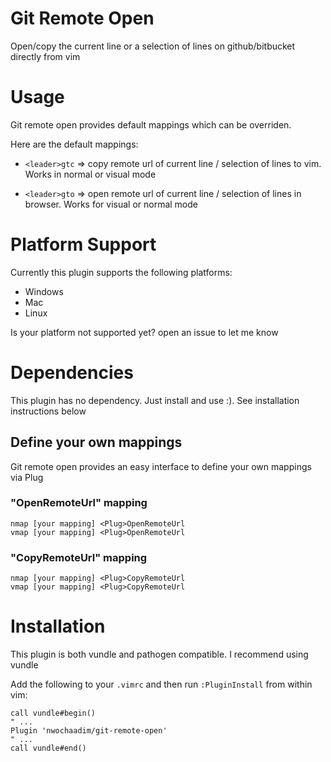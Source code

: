 # Git Remote Open
Open/copy the current line or a selection of lines on github/bitbucket directly from vim

# Usage
Git remote open provides default mappings which can be overriden.

Here are the default mappings:

- `<leader>gtc` => copy remote url of current line / selection of lines to vim. Works in normal or visual mode

- `<leader>gto` => open remote url of current line / selection of lines in browser. Works for visual or normal mode

# Platform Support
Currently this plugin supports the following platforms:
- Windows
- Mac
- Linux

Is your platform not supported yet? open an issue to let me know

# Dependencies

This plugin has no dependency. Just install and use :). See installation instructions below

## Define your own mappings
Git remote open provides an easy interface to define your own mappings via Plug

### "OpenRemoteUrl" mapping
```
nmap [your mapping] <Plug>OpenRemoteUrl
vmap [your mapping] <Plug>OpenRemoteUrl
```

### "CopyRemoteUrl" mapping

```
nmap [your mapping] <Plug>CopyRemoteUrl
vmap [your mapping] <Plug>CopyRemoteUrl
```

# Installation
This plugin is both vundle and pathogen compatible. I recommend using vundle

Add the following to your `.vimrc` and then run `:PluginInstall` from within vim:

```
call vundle#begin()
" ...
Plugin 'nwochaadim/git-remote-open'
" ...
call vundle#end()
```
